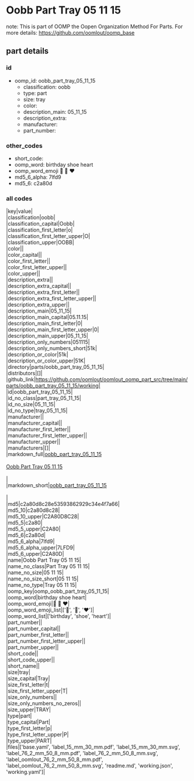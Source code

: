 # Oobb Part Tray 05 11 15  

note: This is part of OOMP the Oopen Organization Method For Parts. For more details: https://github.com/oomlout/oomp_base

##  part details





### id
* oomp_id: oobb_part_tray_05_11_15
  * classification: oobb
  * type: part
  * size: tray
  * color: 
  * description_main: 05_11_15
  * description_extra: 
  * manufacturer: 
  * part_number: 

### other_codes
* short_code: 
* oomp_word: birthday shoe heart
* oomp_word_emoji :birthday: :shoe: :heart:
* md5_6_alpha: 7lfd9
* md5_6: c2a80d

### all codes 
|key|value|  
|classification|oobb|  
|classification_capital|Oobb|  
|classification_first_letter|o|  
|classification_first_letter_upper|O|  
|classification_upper|OOBB|  
|color||  
|color_capital||  
|color_first_letter||  
|color_first_letter_upper||  
|color_upper||  
|description_extra||  
|description_extra_capital||  
|description_extra_first_letter||  
|description_extra_first_letter_upper||  
|description_extra_upper||  
|description_main|05_11_15|  
|description_main_capital|05.11.15|  
|description_main_first_letter|0|  
|description_main_first_letter_upper|0|  
|description_main_upper|05_11_15|  
|description_only_numbers|051115|  
|description_only_numbers_short|51k|  
|description_or_color|51k|  
|description_or_color_upper|51K|  
|directory|parts/oobb_part_tray_05_11_15|  
|distributors|[]|  
|github_link|https://github.com/oomlout/oomlout_oomp_part_src/tree/main/parts/oobb_part_tray_05_11_15/working|  
|id|oobb_part_tray_05_11_15|  
|id_no_class|part_tray_05_11_15|  
|id_no_size|05_11_15|  
|id_no_type|tray_05_11_15|  
|manufacturer||  
|manufacturer_capital||  
|manufacturer_first_letter||  
|manufacturer_first_letter_upper||  
|manufacturer_upper||  
|manufacturers|[]|  
|markdown_full|[oobb_part_tray_05_11_15](https://github.com/oomlout/oomlout_oomp_part_src/tree/main/parts/oobb_part_tray_05_11_15/working)<br>[](https://github.com/oomlout/oomlout_oomp_part_src/tree/main/parts/oobb_part_tray_05_11_15/working)<br>[Oobb Part Tray 05 11 15](https://github.com/oomlout/oomlout_oomp_part_src/tree/main/parts/oobb_part_tray_05_11_15/working)<br><br>|  
|markdown_short|[oobb_part_tray_05_11_15](https://github.com/oomlout/oomlout_oomp_part_src/tree/main/parts/oobb_part_tray_05_11_15/working)<br><br>|  
|md5|c2a80d8c28e53593862929c34e4f7a66|  
|md5_10|c2a80d8c28|  
|md5_10_upper|C2A80D8C28|  
|md5_5|c2a80|  
|md5_5_upper|C2A80|  
|md5_6|c2a80d|  
|md5_6_alpha|7lfd9|  
|md5_6_alpha_upper|7LFD9|  
|md5_6_upper|C2A80D|  
|name|Oobb Part Tray 05 11 15|  
|name_no_class|Part Tray 05 11 15|  
|name_no_size|05 11 15|  
|name_no_size_short|05 11 15|  
|name_no_type|Tray 05 11 15|  
|oomp_key|oomp_oobb_part_tray_05_11_15|  
|oomp_word|birthday shoe heart|  
|oomp_word_emoji|:birthday: :shoe: :heart:|  
|oomp_word_emoji_list|[':birthday:', ':shoe:', ':heart:']|  
|oomp_word_list|['birthday', 'shoe', 'heart']|  
|part_number||  
|part_number_capital||  
|part_number_first_letter||  
|part_number_first_letter_upper||  
|part_number_upper||  
|short_code||  
|short_code_upper||  
|short_name||  
|size|tray|  
|size_capital|Tray|  
|size_first_letter|t|  
|size_first_letter_upper|T|  
|size_only_numbers||  
|size_only_numbers_no_zeros||  
|size_upper|TRAY|  
|type|part|  
|type_capital|Part|  
|type_first_letter|p|  
|type_first_letter_upper|P|  
|type_upper|PART|  
|files|['base.yaml', 'label_15_mm_30_mm.pdf', 'label_15_mm_30_mm.svg', 'label_76_2_mm_50_8_mm.pdf', 'label_76_2_mm_50_8_mm.svg', 'label_oomlout_76_2_mm_50_8_mm.pdf', 'label_oomlout_76_2_mm_50_8_mm.svg', 'readme.md', 'working.json', 'working.yaml']|  
